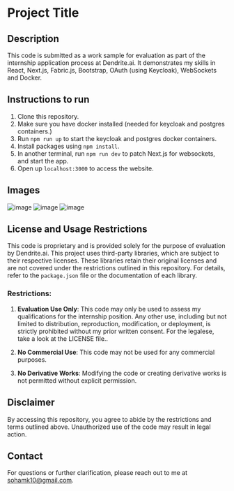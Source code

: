 # Project Title

## Description
This code is submitted as a work sample for evaluation as part of the internship application process at Dendrite.ai. It demonstrates my skills in React, Next.js, Fabric.js, Bootstrap, OAuth (using Keycloak), WebSockets and Docker.

## Instructions to run
1. Clone this repository.
2. Make sure you have docker installed (needed for keycloak and postgres containers.)
2. Run `npm run up` to start the keycloak and postgres docker containers.
3. Install packages using `npm install`.
4. In another terminal, run `npm run dev` to patch Next.js for websockets, and start the app.
5. Open up `localhost:3000` to access the website.

## Images
![image](https://github.com/user-attachments/assets/06f89bda-e3ba-4ce7-bbbd-baa6e603a3d4)
![image](https://github.com/user-attachments/assets/776c1266-8df2-425a-a72b-30847ab0c700)
![image](https://github.com/user-attachments/assets/d1e79a94-60e9-424a-b077-61f99e886e5e)


## License and Usage Restrictions
This code is proprietary and is provided solely for the purpose of evaluation by Dendrite.ai.
This project uses third-party libraries, which are subject to their respective licenses. These libraries retain their original licenses and are not covered under the restrictions outlined in this repository. For details, refer to the `package.json` file or the documentation of each library.

### Restrictions:
1. **Evaluation Use Only**: This code may only be used to assess my qualifications for the internship position. Any other use, including but not limited to distribution, reproduction, modification, or deployment, is strictly prohibited without my prior written consent. For the legalese, take a look at the LICENSE file..

2. **No Commercial Use**: This code may not be used for any commercial purposes.

3. **No Derivative Works**: Modifying the code or creating derivative works is not permitted without explicit permission.

## Disclaimer
By accessing this repository, you agree to abide by the restrictions and terms outlined above. Unauthorized use of the code may result in legal action.

## Contact
For questions or further clarification, please reach out to me at [sohamk10@gmail.com](mailto:sohamk10@gmail.com).
